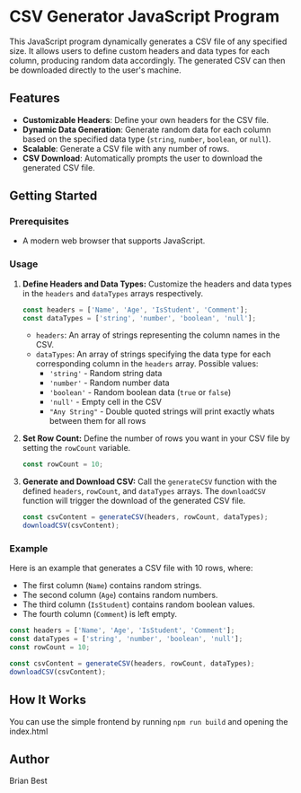 # CSV Generator JavaScript Program

This JavaScript program dynamically generates a CSV file of any specified size. It allows users to define custom headers and data types for each column, producing random data accordingly. The generated CSV can then be downloaded directly to the user's machine.

## Features

- **Customizable Headers**: Define your own headers for the CSV file.
- **Dynamic Data Generation**: Generate random data for each column based on the specified data type (`string`, `number`, `boolean`, or `null`).
- **Scalable**: Generate a CSV file with any number of rows.
- **CSV Download**: Automatically prompts the user to download the generated CSV file.

## Getting Started

### Prerequisites

- A modern web browser that supports JavaScript.

### Usage

1. **Define Headers and Data Types:**
   Customize the headers and data types in the `headers` and `dataTypes` arrays respectively.

   ```javascript
   const headers = ['Name', 'Age', 'IsStudent', 'Comment'];
   const dataTypes = ['string', 'number', 'boolean', 'null'];
   ```

   - `headers`: An array of strings representing the column names in the CSV.
   - `dataTypes`: An array of strings specifying the data type for each corresponding column in the `headers` array. Possible values:
     - `'string'` - Random string data
     - `'number'` - Random number data
     - `'boolean'` - Random boolean data (`true` or `false`)
     - `'null'` - Empty cell in the CSV
     - `"Any String"` - Double quoted strings will print exactly whats between them for all rows

2. **Set Row Count:**
   Define the number of rows you want in your CSV file by setting the `rowCount` variable.

   ```javascript
   const rowCount = 10;
   ```

3. **Generate and Download CSV:**
   Call the `generateCSV` function with the defined `headers`, `rowCount`, and `dataTypes` arrays. The `downloadCSV` function will trigger the download of the generated CSV file.

   ```javascript
   const csvContent = generateCSV(headers, rowCount, dataTypes);
   downloadCSV(csvContent);
   ```

### Example

Here is an example that generates a CSV file with 10 rows, where:
- The first column (`Name`) contains random strings.
- The second column (`Age`) contains random numbers.
- The third column (`IsStudent`) contains random boolean values.
- The fourth column (`Comment`) is left empty.

```javascript
const headers = ['Name', 'Age', 'IsStudent', 'Comment'];
const dataTypes = ['string', 'number', 'boolean', 'null'];
const rowCount = 10;

const csvContent = generateCSV(headers, rowCount, dataTypes);
downloadCSV(csvContent);
```

## How It Works

You can use the simple frontend by running `npm run build` and opening the index.html

## Author

Brian Best
